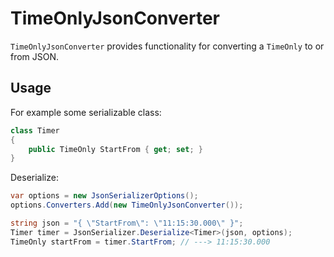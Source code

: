 # TimeOnlyJsonConverter

`TimeOnlyJsonConverter` provides functionality for converting a `TimeOnly` to or from JSON.

## Usage

For example some serializable class:

```csharp
class Timer
{
    public TimeOnly StartFrom { get; set; }
}
```
Deserialize:

```csharp
var options = new JsonSerializerOptions();
options.Converters.Add(new TimeOnlyJsonConverter());

string json = "{ \"StartFrom\": \"11:15:30.000\" }";
Timer timer = JsonSerializer.Deserialize<Timer>(json, options);
TimeOnly startFrom = timer.StartFrom; // ---> 11:15:30.000
```